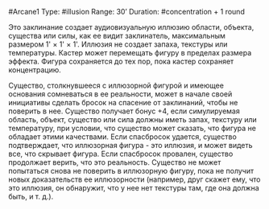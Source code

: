 #Arcane1
Type: #illusion
Range: 30’
Duration: #concentration + 1 round

Это заклинание создает аудиовизуальную иллюзию области, объекта, существа или силы, как ее видит заклинатель, максимальным размером 1' × 1' × 1'. Иллюзия не создает запаха, текстуры или температуры. Кастер может перемещать фигуру в пределах размера эффекта. Фигура сохраняется до тех пор, пока кастер сохраняет концентрацию.

Существо, столкнувшееся с иллюзорной фигурой и имеющее основания сомневаться в ее реальности, может в начале своей инициативы сделать бросок на спасение от заклинаний, чтобы не поверить в нее. Существо получает бонус +4, если симулируемая область, объект, существо или сила должны иметь запах, текстуру или температуру, при условии, что существо может сказать, что фигура не обладает этими качествами. Если спасбросок удается, существо подтверждает, что иллюзорная фигура - это иллюзия, и может видеть все, что скрывает фигура. Если спасбросок провален, существо продолжает верить, что это реальность. Существо не может попытаться снова не поверить в иллюзорную фигуру, пока не получит новых доказательств ее иллюзорности (например, друг скажет ему, что это иллюзия, он обнаружит, что у нее нет текстуры там, где она должна быть, и т. д.).
